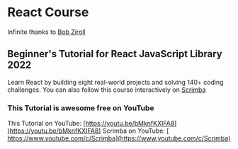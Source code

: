 # React Course

Infinite thanks to [Bob Ziroll](https://twitter.com/bobziroll)

## Beginner's Tutorial for React JavaScript Library 2022

Learn React by building eight real-world projects and solving 140+ coding challenges.
You can also follow this course interactively on [Scrimba](https://scrimba.com/learn/learnreact)

### This Tutorial is awesome free on YouTube

This Tutorial on YouTube: [https://youtu.be/bMknfKXIFA8](https://youtu.be/bMknfKXIFA8)
Scrimba on YouTube: [ https://www.youtube.com/c/Scrimba](https://www.youtube.com/c/Scrimba)
